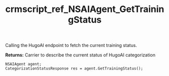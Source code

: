 ﻿---
title: crmscript_ref_NSAIAgent_GetTrainingStatus
description: CategorizationStatusResponse GetTrainingStatus()
intellisense: NSAIAgent.GetTrainingStatus
keywords: NSAIAgent,GetTrainingStatus
so.topic: reference
---

Calling the HugoAI endpoint to fetch the current training status.


**Returns:** Carrier to describe the current status of HugoAI categorization

```crmscript
NSAIAgent agent;
CategorizationStatusResponse res = agent.GetTrainingStatus();
```

